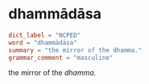 # dhammādāsa

``` toml
dict_label = "NCPED"
word = "dhammādāsa"
summary = "the mirror of the dhamma."
grammar_comment = "masculine"
```

the mirror of the *dhamma*.


